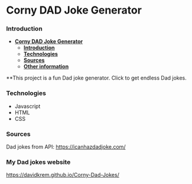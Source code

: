 # **Corny DAD Joke Generator**

### **Introduction**

- [**Corny DAD Joke Generator**](#corny-dad-joke-generator)
    - [**Introduction**](#introduction)
    - [**Technologies**](#technologies)
    - [**Sources**](#sources)
    - [**Other information**](#other-information)

**This project is a fun Dad joke generator. Click to get endless Dad jokes.

### **Technologies**

- Javascript
- HTML
- CSS
  
### **Sources**

Dad jokes from API: <https://icanhazdadjoke.com/>

### **My Dad jokes website**
https://davidkrem.github.io/Corny-Dad-Jokes/

